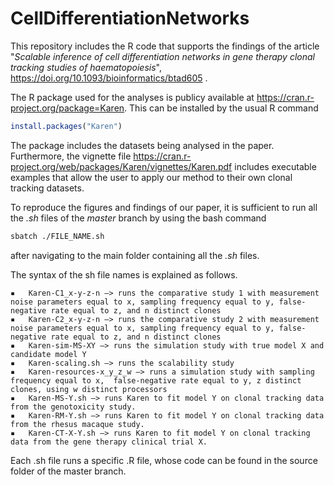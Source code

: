 # CellDifferentiationNetworks
This repository includes the R code that supports the findings of the article "*Scalable inference of cell differentiation networks in gene therapy clonal tracking studies of haematopoiesis*", https://doi.org/10.1093/bioinformatics/btad605 .

The R package used for the analyses is publicy available at https://cran.r-project.org/package=Karen.
This can be installed by the usual R command

```R
install.packages("Karen")
```

The package includes the datasets being analysed in the paper.
Furthermore, the vignette file https://cran.r-project.org/web/packages/Karen/vignettes/Karen.pdf includes executable examples that allow the user to apply our method to their own clonal tracking datasets.

To reproduce the figures and findings of our paper, it is sufficient to run all the *.sh* files of the *master* branch by using the bash command

```bash
sbatch ./FILE_NAME.sh
```
after navigating to the main folder containing all the *.sh* files.

The syntax of the sh file names is explained as follows.

	▪	Karen-C1_x-y-z-n —> runs the comparative study 1 with measurement noise parameters equal to x, sampling frequency equal to y, false-negative rate equal to z, and n distinct clones
	▪	Karen-C2_x-y-z-n —> runs the comparative study 2 with measurement noise parameters equal to x, sampling frequency equal to y, false-negative rate equal to z, and n distinct clones
	▪	Karen-sim-MS-XY —> runs the simulation study with true model X and candidate model Y
	▪	Karen-scaling.sh —> runs the scalability study
	▪	Karen-resources-x_y_z_w —> runs a simulation study with sampling frequency equal to x,  false-negative rate equal to y, z distinct clones, using w distinct processors
	▪	Karen-MS-Y.sh —> runs Karen to fit model Y on clonal tracking data from the genotoxicity study.
	▪	Karen-RM-Y.sh —> runs Karen to fit model Y on clonal tracking data from the rhesus macaque study.
	▪	Karen-CT-X-Y.sh —> runs Karen to fit model Y on clonal tracking data from the gene therapy clinical trial X.

Each .sh file runs a specific .R file, whose code can be found in the source folder of the master branch.
